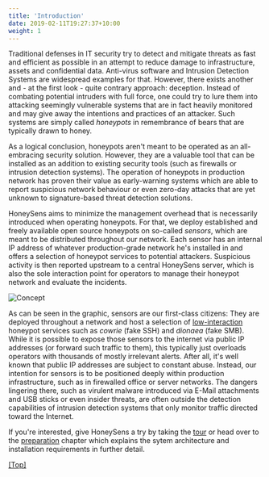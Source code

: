 ```yaml
---
title: 'Introduction'
date: 2019-02-11T19:27:37+10:00
weight: 1
---
```


Traditional defenses in IT security try to detect and mitigate threats as fast and efficient as possible in an attempt to reduce damage to infrastructure, assets and confidential data. Anti-virus software and Intrusion Detection Systems are widespread examples for that. However, there exists another and - at the first look - quite contrary approach: deception. Instead of combating potential intruders with full force, one could try to lure them into attacking seemingly vulnerable systems that are in fact heavily monitored and may give away the intentions and practices of an attacker. Such systems are simply called *honeypots* in remembrance of bears that are typically drawn to honey. 

As a logical conclusion, honeypots aren't meant to be operated as an all-embracing security solution. However, they are a valuable tool that can be installed as an addition to existing security tools (such as firewalls or intrusion detection systems). The operation of honeypots in production network has proven their value as early-warning systems which are able to report suspicious network behaviour or even zero-day attacks that are yet unknown to signature-based threat detection solutions.

HoneySens aims to minimize the management overhead that is necessarily introduced when operating honeypots. For that, we deploy established and freely available open source honeypots on so-called *sensors*, which are meant to be distributed throughout our network. Each sensor has an internal IP address of whatever production-grade network he's installed in and offers a selection of honeypot services to potential attackers. Suspicious activity is then reported upstream to a central HoneySens server, which is also the sole interaction point for operators to manage their honeypot network and evaluate the incidents.

![Concept](/images/concept.svg)

As can be seen in the graphic, sensors are our first-class citizens: They are deployed throughout a network and host a selection of [low-interaction](https://en.wikipedia.org/wiki/Honeypot_(computing)) honeypot services such as *cowrie* (fake SSH) and *dionaea* (fake SMB). While it is possible to expose those sensors to the internet via public IP addresses (or forward such traffic to them), this typically just overloads operators with thousands of mostly irrelevant alerts. After all, it's well known that public IP addresses are subject to constant abuse. Instead, our intention for sensors is to be positioned deeply within production infrastructure, such as in firewalled office or server networks. The dangers lingering there, such as virulent malware introduced via E-Mail attachments and USB sticks or even insider threats, are often outside the detection capabilities of intrusion detection systems that only monitor traffic directed toward the Internet.

If you're interested, give HoneySens a try by taking the [tour](/docs/tour) or head over to the [preparation](/docs/preparation) chapter which explains the sytem architecture and installation requirements in further detail.

[[Top]](#top)
